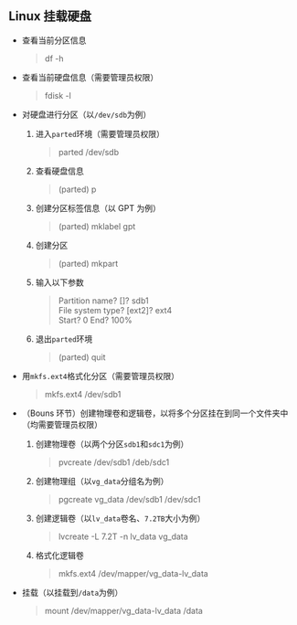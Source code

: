 ## Linux 挂载硬盘

- 查看当前分区信息
  > df -h
- 查看当前硬盘信息（需要管理员权限）

  > fdisk -l

- 对硬盘进行分区（以`/dev/sdb`为例）

  1. 进入`parted`环境（需要管理员权限）
     > parted /dev/sdb
  1. 查看硬盘信息
     > (parted) p
  1. 创建分区标签信息（以 GPT 为例）
     > (parted) mklabel gpt
  1. 创建分区
     > (parted) mkpart
  1. 输入以下参数
     > Partition name? []? sdb1  
     > File system type? [ext2]? ext4  
     > Start? 0
     > End? 100%
  1. 退出`parted`环境
     > (parted) quit

- 用`mkfs.ext4`格式化分区（需要管理员权限）

  > mkfs.ext4 /dev/sdb1

- （Bouns 环节）创建物理卷和逻辑卷，以将多个分区挂在到同一个文件夹中（均需要管理员权限）

  1. 创建物理卷（以两个分区`sdb1`和`sdc1`为例）
     > pvcreate /dev/sdb1 /deb/sdc1
  2. 创建物理组（以`vg_data`分组名为例）
     > pgcreate vg_data /dev/sdb1 /dev/sdc1
  3. 创建逻辑卷（以`lv_data`卷名、`7.2TB`大小为例）
     > lvcreate -L 7.2T -n lv_data vg_data
  4. 格式化逻辑卷
     > mkfs.ext4 /dev/mapper/vg_data-lv_data

- 挂载（以挂载到`/data`为例）
  > mount /dev/mapper/vg_data-lv_data /data
